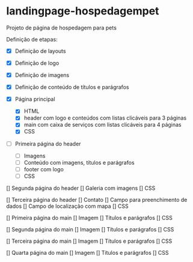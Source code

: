 # landingpage-hospedagempet

Projeto de página de hospedagem para pets 

Definição de etapas: 

- [x] Definição de layouts
- [x] Definição de logo 
- [x] Definição de imagens 
- [x] Definição de conteúdo de títulos e parágrafos

- [x] Página principal 
    - [x] HTML 
    - [x] header com logo e conteúdos com listas clicáveis para 3 páginas 
    - [x] main com caixa de serviços com listas clicáveis para 4 páginas
    - [x] CSS
    
 - [ ] Primeira página do header 
    - [ ] Imagens
    - [ ] Conteúdo com imagens, títulos e parágrafos 
    - [ ] footer com logo
    - [ ] CSS

[] Segunda página do header
    [] Galeria com imagens
[] CSS

[] Terceira página do header 
    [] Contato
    [] Campo para preenchimento de dados
    [] Campo de localização com mapa
[] CSS

[] Primeira página do main 
    [] Imagem 
    [] Títulos e parágrafos 
[] CSS

[] Segunda página do main 
    [] Imagem 
    [] Títulos e parágrafos 
[] CSS

[] Terceira página do main 
    [] Imagem 
    [] Títulos e parágrafos 
[] CSS

[] Quarta página do main 
    [] Imagem 
    [] Títulos e parágrafos 
[] CSS


